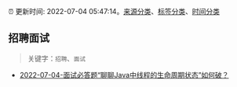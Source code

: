 :alarm_clock: 更新时间: 2022-07-04 05:47:14。[来源分类](../README.md)、[标签分类](../TAGS.md)、[时间分类](../TIMELINE.md)

## 招聘面试


> 关键字：`招聘`、`面试`



- [2022-07-04-面试必答题“聊聊Java中线程的生命周期状态”如何破？](https://toutiao.io/k/5hfr1qo) 